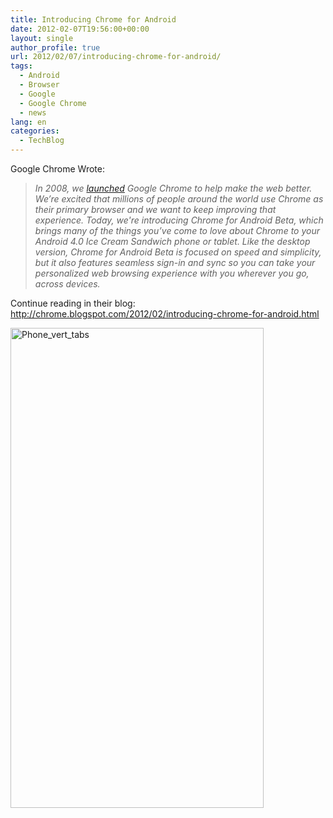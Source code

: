 ```yaml
---
title: Introducing Chrome for Android
date: 2012-02-07T19:56:00+00:00
layout: single
author_profile: true
url: 2012/02/07/introducing-chrome-for-android/
tags:
  - Android
  - Browser
  - Google
  - Google Chrome
  - news
lang: en
categories: 
  - TechBlog
---
```

Google Chrome Wrote:

> _In 2008, we_ [_launched_](http://googleblog.blogspot.com/2008/09/fresh-take-on-browser.html) _Google Chrome to help make the web better. We’re excited that millions of people around the world use Chrome as their primary browser and we want to keep improving that experience. Today, we're introducing Chrome for Android Beta, which brings many of the things you’ve come to love about Chrome to your Android 4.0 Ice Cream Sandwich phone or tablet. Like the desktop version, Chrome for Android Beta is focused on speed and simplicity, but it also features seamless sign-in and sync so you can take your personalized web browsing experience with you wherever you go, across devices._

Continue reading in their blog: <http://chrome.blogspot.com/2012/02/introducing-chrome-for-android.html>

[<img title="Phone_vert_tabs" border="0" alt="Phone_vert_tabs" src="http://lh5.ggpht.com/-r62vIe2F0eU/TzF6u6swv9I/AAAAAAAAEik/Ki2ok1jtVPM/Phone_vert_tabs_thumb%25255B4%25255D.png?imgmax=800" width="405" height="768" />](http://lh3.ggpht.com/-B9YCETyCUd4/TzF6RqX_H8I/AAAAAAAAEic/tKVu2fiTIxs/s1600-h/Phone_vert_tabs%25255B6%25255D.png)
